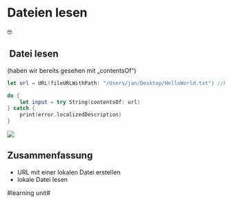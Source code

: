 # Dateien lesen
🤓

##  Datei lesen

(haben wir bereits gesehen mit „contentsOf“)

```swift
let url = URL(fileURLWithPath: "/Users/jan/Desktop/HelloWorld.txt") //beachte: kein try!

do {
	let input = try String(contentsOf: url)
} catch {
	print(error.localizedDescription)
}
```

![][image-1]

## Zusammenfassung
- URL mit einer lokalen Datei erstellen
- lokale Datei lesen

[image-1]:	assets/Bildschirmfoto%202023-12-05%20um%2007.48.29.png

#learning unit#